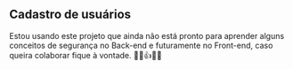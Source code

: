 ## Cadastro de usuários

Estou usando este projeto que ainda não está pronto para aprender alguns conceitos de segurança no Back-end e futuramente no Front-end, caso queira colaborar fique à vontade.
🐱‍👓👍🔥🚒
